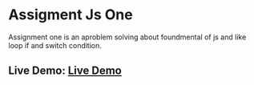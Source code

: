 # Assigment Js One
Assignment one is an aproblem solving about foundmental of js and like loop if and switch condition.
<br/>
## Live Demo: <a href="https://ahmed-abo-rafat.github.io/assignment-js-one/">Live Demo</a>
